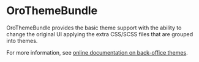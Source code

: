 # OroThemeBundle

OroThemeBundle provides the basic theme support with the ability to change the original UI applying the extra CSS/SCSS files that are grouped into themes.

For more information, see [online documentation on back-office themes](https://doc.oroinc.com/frontend/back-office/themes/).

